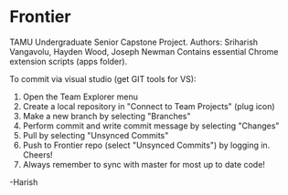 # Frontier
TAMU Undergraduate Senior Capstone Project. Authors: Sriharish Vangavolu, Hayden Wood, Joseph Newman
Contains essential Chrome extension scripts (apps folder).

To commit via visual studio (get GIT tools for VS):

1. Open the Team Explorer menu
2. Create a local repository in "Connect to Team Projects" (plug icon)
3. Make a new branch by selecting "Branches"
4. Perform commit and write commit message by selecting "Changes"
5. Pull by selecting "Unsynced Commits"
6. Push to Frontier repo (select "Unsynced Commits") by logging in. Cheers!
7. Always remember to sync with master for most up to date code!

-Harish
